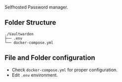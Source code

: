 Selfhosted Password manager.

## Folder Structure
```
./Vaultwarden
├── .env
└── docker-compose.yml
```

## File and Folder configuration
- Check `docker-compose.yml` for proper configuration.
- Edit `.env` environment.
